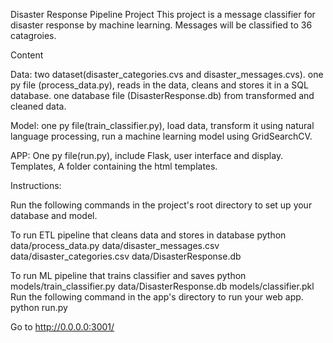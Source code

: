Disaster Response Pipeline Project
This project is a message classifier for disaster response by machine learning. Messages will be classified to 36 catagroies.

Content

Data: two dataset(disaster_categories.cvs and disaster_messages.cvs).
one py file (process_data.py), reads in the data, cleans and stores it in a SQL database.
one database file (DisasterResponse.db) from transformed and cleaned data.

Model: one py file(train_classifier.py), load data, transform it using natural language processing, run a machine learning model using GridSearchCV.

APP: 
One py file(run.py), include Flask, user interface and display.
Templates, A folder containing the html templates.

Instructions:

Run the following commands in the project's root directory to set up your database and model.

To run ETL pipeline that cleans data and stores in database python data/process_data.py data/disaster_messages.csv data/disaster_categories.csv data/DisasterResponse.db

To run ML pipeline that trains classifier and saves python models/train_classifier.py data/DisasterResponse.db models/classifier.pkl
Run the following command in the app's directory to run your web app. python run.py

Go to http://0.0.0.0:3001/
